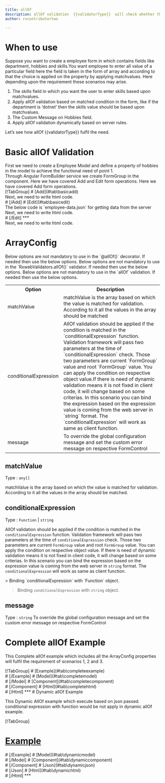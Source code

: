 ```yaml
---
title: allOf 
description: allOf validation  {{validatorType}}  will check whether the user has entered all of the values of given field or not.
author: rxcontributortwo

---
```


# When to use
Suppose you want to create a employee form in  which contains fields like department, hobbies and skills.You want employee to enter all value of a particular field here the field is taken in the form of array and according to that the choice is applied on the property by applying matchvalues. Here depending upon the requirement these scenarios may arise.
<ol class='showHideElement'>
    <li>The skills field in which you want the user to enter skills based upon matchvalues.</li>
    <li>Apply allOf validation based on matched condition in the form, like if the department  is ‘dotnet’ then the skills value should be based upon matchvalues.</li>
    <li>The Custom Message on Hobbies field.</li>
    <data-scope scope="['decorator','validator']">
        <li>Apply allOf validation dynamically based on server rules.</li>
    </data-scope>
</ol>
Let’s see how allOf  {{validatorType}}  fulfil the need.

# Basic allOf Validation
<data-scope scope="['decorator','template-driven-directives','template-driven-decorators']">
First we need to create a Employee Model and define a property of hobbies in the model to achieve the functional need of point 1.
<div component="app-code" key="allOf-add-model"></div> 
</data-scope>
Through Angular FormBuilder service we create FormGroup in the component.
<data-scope scope="['decorator']">
Here we have covered Add and Edit form operations. 
</data-scope>

<data-scope scope="['validator','template-driven-directives','template-driven-decorators']">
Here we have covered Add form operations. 
</data-scope>

<data-scope scope="['decorator']">
<div component="app-tabs" key="basic-operations"></div>
[!TabGroup]
# [Add](#tab\basicadd)
<div component="app-code" key="allOf-add-component"></div> 
Next, we need to write html code.
<div component="app-code" key="allOf-add-html"></div> 
<div component="app-example-runner" ref-component="app-allOf-add"></div>
# [/Add]
# [Edit](#tab\basicedit)
<div component="app-code" key="allOf-edit-component"></div> 
The below code is `employee-data.json` for getting data from the server
<div component="app-code" key="allOf-edit-json"></div> 
Next, we need to write html code.
<div component="app-code" key="allOf-edit-html"></div> 
<div component="app-example-runner" ref-component="app-allOf-edit"></div>
# [/Edit]
***
</data-scope>

<data-scope scope="['validator','template-driven-directives','template-driven-decorators']">
<div component="app-code" key="allOf-add-component"></div> 
Next, we need to write html code.
<div component="app-code" key="allOf-add-html"></div> 
<div component="app-example-runner" ref-component="app-allOf-add"></div>
</data-scope>

# ArrayConfig
<data-scope scope="['decorator']">
Below options are not mandatory to use in the `@allOf()` decorator. If needed then use the below options.
</data-scope>
<data-scope scope="['validator']">
Below options are not mandatory to use in the `RxwebValidators.allOf()` validator. If needed then use the below options.
</data-scope>
<data-scope scope="['template-driven-directives','template-driven-decorators']">
Below options are not mandatory to use in the `allOf` validation. If needed then use the below options.
</data-scope>

<table class="table table-bordered table-striped showHideElement">
<tr><th>Option</th><th>Description</th></tr>
<tr><td><a (click)='scrollTo("#matchValue")' title="#matchValue">matchValue</a></td><td>matchValue is the array based on which the value is matched for validation. According to it all the values in the array should be matched</td></tr>
<tr><td><a (click)='scrollTo("#conditionalExpression")' title="conditionalExpression">conditionalExpression</a></td><td>AllOf validation should be applied if the condition is matched in the `conditionalExpression` function. Validation framework will pass two parameters at the time of `conditionalExpression` check. Those two parameters are current `FormGroup` value and root `FormGroup` value. You can apply the condition on respective object value.If there is need of dynamic validation means it is not fixed in client code, it will change based on some criterias. In this scenario you can bind the expression based on the expression value is coming from the web server in `string` format. The `conditionalExpression` will work as same as client function.</td></tr>
<tr><td><a (click)='scrollTo("#message")' title="message">message</a></td><td>To override the global configuration message and set the custom error message on respective FormControl</td></tr>
</table>

## matchValue 
Type :  `any[]` 

matchValue is the array based on which the value is matched for validation. According to it all the values in the array should be matched.

<div component="app-code" key="allOf-matchValueExample-model"></div> 
<div component="app-example-runner" ref-component="app-allOf-matchValue" title="allOf {{validatorType}} with matchValue" key="matchValue"></div>

## conditionalExpression 
Type :  `Function`  |  `string`  

AllOf validation should be applied if the condition is matched in the `conditionalExpression` function. Validation framework will pass two parameters at the time of `conditionalExpression` check. Those two parameters are current `FormGroup` value and root `FormGroup` value. You can apply the condition on respective object value.
If there is need of dynamic validation means it is not fixed in client code, it will change based on some criterias. In this scenario you can bind the expression based on the expression value is coming from the web server in `string` format. The `conditionalExpression` will work as same as client function.

<data-scope scope="['validator','decorator']">
> Binding `conditionalExpression` with `Function` object.
<div component="app-code" key="allOf-conditionalExpressionExampleFunction-model"></div> 
</data-scope>

> Binding `conditionalExpression` with `string` object.
<div component="app-code" key="allOf-conditionalExpressionExampleString-model"></div> 

<div component="app-example-runner" ref-component="app-allOf-conditionalExpression" title="allOf {{validatorType}} with conditionalExpression" key="conditionalExpression"></div>

## message
Type :  `string` 
To override the global configuration message and set the custom error message on respective FormControl

<div component="app-code" key="allOf-messageExample-model"></div> 
<div component="app-example-runner" ref-component="app-allOf-message" title="allOf {{validatorType}} with message" key="message"></div>

# Complete allOf Example

This Complete allOf example which includes all the ArrayConfig properties will fulfil the requirement of scenarios 1, 2 and 3.

<div component="app-tabs" key="complete"></div>
[!TabGroup]
# [Example](#tab\completeexample)
<div component="app-example-runner" ref-component="app-allOf-complete"></div>
# [/Example]
<data-scope scope="['decorator','template-driven-directives','template-driven-decorators']">
# [Model](#tab\completemodel)
<div component="app-code" key="allOf-complete-model"></div> 
# [/Model]
</data-scope>
# [Component](#tab\completecomponent)
<div component="app-code" key="allOf-complete-component"></div> 
# [/Component]
# [Html](#tab\completehtml)
<div component="app-code" key="allOf-complete-html"></div> 
# [/Html]
***

<data-scope scope="['decorator','validator']">
# Dynamic allOf Example

This Dynamic AllOf example which execute based on json passed. conditional expression with function would be not apply in dynamic allOf example. 

<div component="app-tabs" key="dynamic"></div>

[!TabGroup]
# [Example](#tab\dynamicexample)
<div component="app-example-runner" ref-component="app-allOf-dynamic"></div>
# [/Example]
<data-scope scope="['decorator']">
# [Model](#tab\dynamicmodel)
<div component="app-code" key="allOf-dynamic-model"></div>
# [/Model]
</data-scope>
# [Component](#tab\dynamiccomponent)
<div component="app-code" key="allOf-dynamic-component"></div>
# [/Component]
# [Json](#tab\dynamicjson)
<div component="app-code" key="allOf-dynamic-json"></div>
# [/Json]
# [Html](#tab\dynamichtml)
<div component="app-code" key="allOf-dynamic-html"></div> 
# [/Html]
***
</data-scope>
